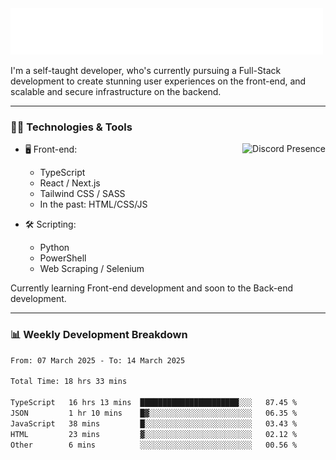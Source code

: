 <img src="assets/wave.svg" alt=":wave:" />

I'm a self-taught developer, who's currently pursuing a Full-Stack development to create stunning user experiences on the front-end, and scalable and secure infrastructure on the backend.

---

### 🧑‍💻 Technologies & Tools

<a href="https://discord.com/users/414304208649453568" target="_blank" rel="nofollow">
   <img src="https://lanyard-profile-readme.vercel.app/api/414304208649453568?idleMessage=Probably%20doing%20something%20else..." alt="Discord Presence" align="right">
</a>

- 🖥️ Front-end:

  - TypeScript
  - React / Next.js
  - Tailwind CSS / SASS
  - In the past: HTML/CSS/JS

- 🛠 Scripting:

  - Python
  - PowerShell
  - Web Scraping / Selenium

Currently learning Front-end development and soon to the Back-end development.

---

### 📊 Weekly Development Breakdown

<!--START_SECTION:waka-->

```txt
From: 07 March 2025 - To: 14 March 2025

Total Time: 18 hrs 33 mins

TypeScript   16 hrs 13 mins  ██████████████████████░░░   87.45 %
JSON         1 hr 10 mins    █▓░░░░░░░░░░░░░░░░░░░░░░░   06.35 %
JavaScript   38 mins         █░░░░░░░░░░░░░░░░░░░░░░░░   03.43 %
HTML         23 mins         ▓░░░░░░░░░░░░░░░░░░░░░░░░   02.12 %
Other        6 mins          ░░░░░░░░░░░░░░░░░░░░░░░░░   00.56 %
```

<!--END_SECTION:waka-->
